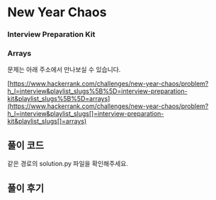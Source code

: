 # New Year Chaos

### Interview Preparation Kit

### Arrays



문제는 아래 주소에서 만나보실 수 있습니다.

[https://www.hackerrank.com/challenges/new-year-chaos/problem?h_l=interview&playlist_slugs%5B%5D=interview-preparation-kit&playlist_slugs%5B%5D=arrays](https://www.hackerrank.com/challenges/new-year-chaos/problem?h_l=interview&playlist_slugs[]=interview-preparation-kit&playlist_slugs[]=arrays)



## 풀이 코드

같은 경로의 solution.py 파일을 확인해주세요.



## 풀이 후기

